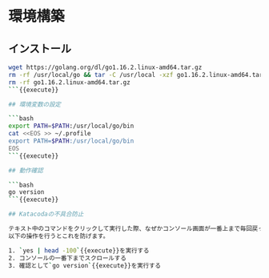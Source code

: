 # 環境構築

## インストール

```bash
wget https://golang.org/dl/go1.16.2.linux-amd64.tar.gz
rm -rf /usr/local/go && tar -C /usr/local -xzf go1.16.2.linux-amd64.tar.gz
rm -rf go1.16.2.linux-amd64.tar.gz
```{{execute}}

## 環境変数の設定

```bash
export PATH=$PATH:/usr/local/go/bin
cat <<EOS >> ~/.profile
export PATH=$PATH:/usr/local/go/bin
EOS
```{{execute}}

## 動作確認

```bash
go version
```{{execute}}

## Katacodaの不具合防止

テキスト中のコマンドをクリックして実行した際、なぜかコンソール画面が一番上まで毎回戻ってしまうという不具合があります。  
以下の操作を行うとこれを防げます。

1. `yes | head -100`{{execute}}を実行する
2. コンソールの一番下までスクロールする
3. 確認として`go version`{{execute}}を実行する

